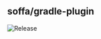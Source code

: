 ## soffa/gradle-plugin


![Release](https://img.shields.io/badge/release-2.2.2-green.svg?style=flat)

